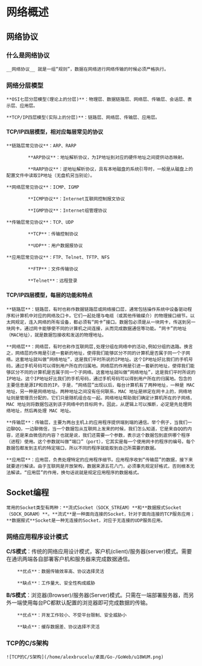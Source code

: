 # 网络概述

## 网络协议

### 什么是网络协议

    __网络协议__ 就是一组“规则”，数据在网络进行网络传输的时候必须严格执行。

### 网络分层模型

    **OSI七层分层模型(理论上的分层)**：物理层、数据链路层、网络层、传输层、会话层、表示层、应用层。

    **TCP/IP四层模型(实际上的分层)**：链路层、网络层、传输层、应用层。

#### TCP/IP四层模型，相对应每层常见的协议

    **链路层常见协议**：ARP、RARP

            **ARP协议**：地址解析协议，为IP地址到对应的硬件地址之间提供动态映射。
            
            **RARP协议**：逆地址解析协议，具有本地磁盘的系统引导时，一般是从磁盘上的配置文件中读取IP地址（无盘机另当别论）。

    **网络层常见协议**：ICMP、IGMP

            **ICMP协议**：Internet互联网控制报文协议

            **IGMP协议**：Internet组管理协议

    **传输层常见协议**：TCP、UDP
        
            **TCP**：传输控制协议

            **UDP**：用户数据报协议

    **应用层常见协议**：FTP、Telnet、TFTP、NFS

            **FTP**：文件传输协议

            **Telnet**：远程登录


#### TCP/IP四层模型，每层的功能和特点
    
    **链路层**：链路层，有时也称作数据链路层或网络接口层，通常包括操作系统中设备驱动程序和计算机中对应的网络及口卡。它们一起处理与电缆（或其他传输媒介）的物理接口细节。以太网规定，连入网络的所有设备，都必须有“网卡”接口。数据包必须是从一块网卡，传送到另一块网卡。通过网卡能够使不同的计算机之间连接，从而完成数据通信等功能。“网卡”的地址（MAC地址），就是数据包接收和发送的物理地址。

    **网络层**：网络层，有时也称作互联网层,处理分组在网络中的活动,例如分组的选路。换言之，网络层的作用是引进一套新的地址，使得我们能够区分不同的计算机是否属于同一个子网络。这套地址就叫做“网络地址”，这是我们平时所说的IP地址。这个IP地址好比我们的手机号码，通过手机号码可以得到用户所在的归属地。网络层的作用是引进一套新的地址，使得我们能够区分不同的计算机是否属于同一个子网络。这套地址就叫做“网络地址”，这是我们平时所说的IP地址。这个IP地址好比我们的手机号码，通过手机号码可以得到用户所在的归属地。包含的主要信息是源IP和目的IP。于是，“网络层”出现以后，每台计算机有了两种地址，一种是 MAC 地址，另一种是网络地址。两种地址之间没有任何联系，MAC 地址是绑定在网卡上的，网络地址则是管理员分配的，它们只是随机组合在一起。网络地址帮助我们确定计算机所在的子网络，MAC 地址则将数据包送到该子网络中的目标网卡。因此，从逻辑上可以推断，必定是先处理网络地址，然后再处理 MAC 地址。

    **传输层**：传输层，主要为两台主机上的应用程序提供端到端的通信。举个例子，当我们一边聊QQ，一边聊微信，当一个数据包从互联网上发来的时候，我们怎么知道，它是来自QQ的内容，还是来自微信的内容？也就是说，我们还需要一个参数，表示这个数据包到底供哪个程序（进程）使用。这个参数就叫做“端口”（port），它其实是每一个使用网卡的程序的编号。每个数据包都发到主机的特定端口，所以不同的程序就能取到自己所需要的数据。

    **应用层**：应用层，负责处理特定的应用程序细节。应用程序收到“传输层”的数据，接下来就要进行解读。由于互联网是开放架构，数据来源五花八门，必须事先规定好格式，否则根本无法解读。“应用层”的作用，换句话说就是规定应用程序的数据格式。

## Socket编程

    常用的Socket类型有两种：**流式Socket（SOCK_STREAM）**和**数据报式Socket（SOCK_DGRAM）**。**流式**是一种面向连接的Socket，针对于面向连接的TCP服务应用；**数据报式**Socket是一种无连接的Socket，对应于无连接的UDP服务应用。

### 网络应用程序设计模式

   **C/S模式**：传统的网络应用设计模式，客户机(client)/服务器(server)模式。需要在通讯两端各自部署客户机和服务器来完成数据通信。

        **优点**：数据传输效率高、协议选择灵活

        **缺点**：工作量大、安全性构成威胁

   **B/S模式**：浏览器(Browser)/服务器(Server)模式。只需在一端部署服务器，而另外一端使用每台PC都默认配置的浏览器即可完成数据的传输。
        
        **优点**：开发工作较小、不受平台限制、安全威胁小
    
        **缺点**：缓存数据差、协议选择不灵活

### TCP的C/S架构

    ![TCP的C/S架构](/home/alexbrucelu/桌面/Go-/GoWeb/u18WUM.png)





